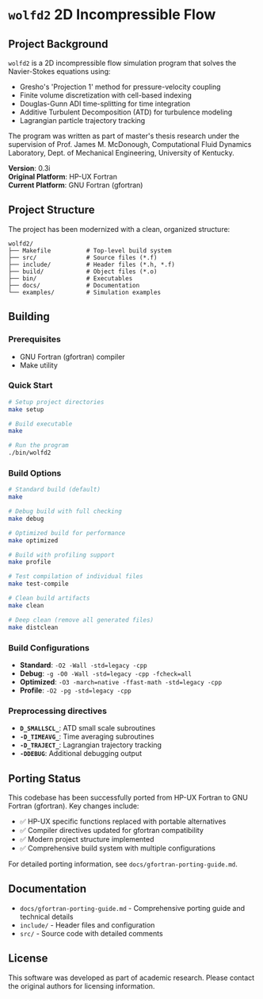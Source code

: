 # `wolfd2` 2D Incompressible Flow

## Project Background

`wolfd2` is a 2D incompressible flow simulation program that solves the Navier-Stokes equations using:
- Gresho's 'Projection 1' method for pressure-velocity coupling
- Finite volume discretization with cell-based indexing
- Douglas-Gunn ADI time-splitting for time integration
- Additive Turbulent Decomposition (ATD) for turbulence modeling
- Lagrangian particle trajectory tracking

The program was written as part of master's thesis research under the
supervision of Prof. James M. McDonough, Computational Fluid Dynamics
Laboratory, Dept. of Mechanical Engineering, University of Kentucky.

**Version**: 0.3i  
**Original Platform**: HP-UX Fortran  
**Current Platform**: GNU Fortran (gfortran)

## Project Structure

The project has been modernized with a clean, organized structure:

```
wolfd2/
├── Makefile          # Top-level build system
├── src/              # Source files (*.f)
├── include/          # Header files (*.h, *.f)
├── build/            # Object files (*.o)
├── bin/              # Executables
├── docs/             # Documentation
└── examples/         # Simulation examples
```

## Building

### Prerequisites

- GNU Fortran (gfortran) compiler
- Make utility

### Quick Start

```bash
# Setup project directories
make setup

# Build executable
make

# Run the program
./bin/wolfd2
```

### Build Options

```bash
# Standard build (default)
make

# Debug build with full checking
make debug

# Optimized build for performance
make optimized

# Build with profiling support
make profile

# Test compilation of individual files
make test-compile

# Clean build artifacts
make clean

# Deep clean (remove all generated files)
make distclean
```

### Build Configurations

- **Standard**: `-O2 -Wall -std=legacy -cpp`
- **Debug**: `-g -O0 -Wall -std=legacy -cpp -fcheck=all`
- **Optimized**: `-O3 -march=native -ffast-math -std=legacy -cpp`
- **Profile**: `-O2 -pg -std=legacy -cpp`

### Preprocessing directives

- **`D_SMALLSCL_`**: ATD small scale subroutines
- **`-D_TIMEAVG_`**: Time averaging subroutines
- **`-D_TRAJECT_`**: Lagrangian trajectory tracking
- **`-DDEBUG`**: Additional debugging output

## Porting Status

This codebase has been successfully ported from HP-UX Fortran to GNU Fortran (gfortran). Key changes include:

- ✅ HP-UX specific functions replaced with portable alternatives
- ✅ Compiler directives updated for gfortran compatibility
- ✅ Modern project structure implemented
- ✅ Comprehensive build system with multiple configurations

For detailed porting information, see `docs/gfortran-porting-guide.md`.

## Documentation

- `docs/gfortran-porting-guide.md` - Comprehensive porting guide and technical details
- `include/` - Header files and configuration
- `src/` - Source code with detailed comments

## License

This software was developed as part of academic research. Please contact the original authors for licensing information.

